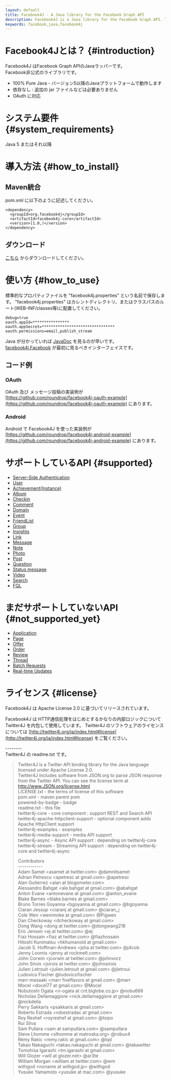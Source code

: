 ```yaml
---
layout: default
title: Facebook4J - A Java library for the Facebook Graph API
description: Facebook4J is a Java library for the Facebook Graph API. This library provides the ease of use like Twitter4J. Facebook4J is an unofficial library.
keywords: facebook,java,facebook4j
---
```

# Facebook4Jとは？ {#introduction}
Facebook4J はFacebook Graph APIのJavaラッパーです。  
Facebook非公式のライブラリです。  

* 100% Pure Java - バージョン5以降のJavaプラットフォームで動作します
* 依存なし : 追加の jar ファイルなどは必要ありません
* OAuth に対応

# システム要件 {#system_requirements}
Java 5 またはそれ以降

# 導入方法 {#how_to_install}

## Maven統合
pom.xml に以下のように記述してください。

    <dependency>
      <groupId>org.facebook4j</groupId>
      <artifactId>facebook4j-core</artifactId>
      <version>[1.0,)</version>
    </dependency>

## ダウンロード
[こちら](http://facebook4j.org/download/facebook4j-core-1.1.0.jar) からダウンロードしてください。 

# 使い方 {#how_to_use}
標準的なプロパティファイルを "facebook4j.properties" という名前で保存します。 "facebook4j.properties" はカレントディレクトリ、またはクラスパスのルート(WEB-INF/classes等)に配置してください。

    debug=true
    oauth.appId=****************
    oauth.appSecret=********************************
    oauth.permissions=email,publish_stream

Java が分かっていれば [JavaDoc](http://facebook4j.org/en/javadoc/index.html "JavaDoc") を見るのが早いです。  
[facebook4j.Facebook](http://facebook4j.org/en/javadoc/facebook4j/Facebook.html "facebook4j.Facebook") が最初に見るべきインターフェイスです。

## コード例

### OAuth

OAuth 及び メッセージ投稿の実装例が [https://github.com/roundrop/facebook4j-oauth-example](https://github.com/roundrop/facebook4j-oauth-example) にあります。

### Android

Android で Facebook4J を使った実装例が [https://github.com/roundrop/facebook4j-android-example](https://github.com/roundrop/facebook4j-android-example) にあります。

# サポートしているAPI {#supported}
* [Server-Side Authentication](https://developers.facebook.com/docs/authentication/server-side/ "Server-Side Authentication")
* [User](https://developers.facebook.com/docs/reference/api/user/ "User")
* [Achievement(Instance)](https://developers.facebook.com/docs/reference/api/achievement/ "Achievement(Instance)")
* [Album](https://developers.facebook.com/docs/reference/api/album/ "Album")
* [Checkin](https://developers.facebook.com/docs/reference/api/checkin/ "Checkin")
* [Comment](https://developers.facebook.com/docs/reference/api/Comment/ "Comment")
* [Domain](https://developers.facebook.com/docs/reference/api/domain/ "Domain")
* [Event](https://developers.facebook.com/docs/reference/api/event/ "Event")
* [FriendList](https://developers.facebook.com/docs/reference/api/FriendList/ "FriendList")
* [Group](https://developers.facebook.com/docs/reference/api/group/ "Group")
* [Insights](https://developers.facebook.com/docs/reference/api/insights/ "Insights")
* [Link](https://developers.facebook.com/docs/reference/api/link/ "Link")
* [Message](https://developers.facebook.com/docs/reference/api/message/ "Message")
* [Note](https://developers.facebook.com/docs/reference/api/note/ "Note")
* [Photo](https://developers.facebook.com/docs/reference/api/photo/ "Photo")
* [Post](https://developers.facebook.com/docs/reference/api/post/ "Post")
* [Question](https://developers.facebook.com/docs/reference/api/question/ "Question")
* [Status message](https://developers.facebook.com/docs/reference/api/status/ "Status message")
* [Video](https://developers.facebook.com/docs/reference/api/video/ "Video")
* [Search](https://developers.facebook.com/docs/reference/api/#searching)
* [FQL](https://developers.facebook.com/docs/reference/fql/)

# まだサポートしていないAPI {#not_supported_yet}
* [Application](https://developers.facebook.com/docs/reference/api/application/ "Application")
* [Page](https://developers.facebook.com/docs/reference/api/page/ "Page")
* [Offer](https://developers.facebook.com/docs/reference/api/offer/ "Offer")
* [Order ](https://developers.facebook.com/docs/reference/api/order/ "Order ")
* [Review](https://developers.facebook.com/docs/reference/api/Review/ "Review")
* [Thread](https://developers.facebook.com/docs/reference/api/thread/ "Thread")
* [Batch Requests](https://developers.facebook.com/docs/reference/api/batch/ "Batch Requests")
* [Real-time Updates](https://developers.facebook.com/docs/reference/api/realtime/ "Real-time Updates")

# ライセンス {#license}
Facebook4J は Apache License 2.0 に基づいてリリースされています。

Facebook4J は HTTP通信処理をはじめとするかなりの内部ロジックについて Twitter4J を内包して使用しています。 Twitter4J のソフトウェアのライセンスについては [http://twitter4j.org/ja/index.html#license](http://twitter4j.org/ja/index.html#license) をご覧ください。

\--------  
Twitter4J の readme.txt です。

>  Twitter4J is a Twitter API binding library for the Java language licensed under Apache License 2.0.  
>  Twitter4J includes software from JSON.org to parse JSON response from the Twitter API. You can see the license term at http://www.JSON.org/license.html  
> LICENSE.txt - the terms of license of this software  
> pom.xml - maven parent pom  
> powered-by-badge - badge  
> readme.txt - this file  
> twitter4j-core - core component : support REST and Search API  
> twitter4j-apache-httpclient-support - optional component adds Apache HttpClient support  
> twitter4j-examples - examples  
> twitter4j-media-support - media API support  
> twitter4j-async - Async API support : depending on twitter4j-core  
> twitter4j-stream - Streaming API support : depending on twitter4j-core and twitter4j-async  
> 
> Contributors  
> \------------  
> Adam Samet &lt;asamet at twitter.com&gt; @damnitsamet  
> Adrian Petrescu &lt;apetresc at gmail.com&gt; @apetresc  
> Alan Gutierrez &lt;alan at blogometer.com&gt;  
> Alessandro Bahgat &lt;ale.bahgat at gmail.com&gt; @abahgat  
> Anton Evane &lt;antonevane at gmail.com&gt; @anton_evane  
> Blake Barnes &lt;blake.barnes at gmail.com&gt;  
> Bruno Torres Goyanna &lt;bgoyanna at gmail.com&gt; @bgoyanna  
> Ciaran Jessup &lt;ciaranj at gmail.com&gt; @ciaran_j  
> Cole Wen &lt;wennnnke at gmail.com&gt; @Pigwen  
> Dan Checkoway &lt;dcheckoway at gmail.com&gt;  
> Dong Wang &lt;dong at twitter.com&gt; @dongwang218  
> Eric Jensen &lt;ej at twitter.com&gt; @ej  
> Fiaz Hossain &lt;fiaz at twitter.com&gt; @fiazhossain  
> Hitoshi Kunimatsu &lt;hkhumanoid at gmail.com&gt;  
> Jacob S. Hoffman-Andrews &lt;jsha at twitter.com&gt; @j4cob  
> Jenny Loomis &lt;jenny at rockmelt.com&gt;  
> John Corwin &lt;jcorwin at twitter.com&gt; @johnxorz  
> John Sirois &lt;jsirois at twitter.com&gt; @johnsirois  
> Julien Letrouit &lt;julien.letrouit at gmail.com&gt; @jletroui  
> Ludovico Fischer @ludovicofischer  
> marr-masaaki &lt;marr fiveflavors at gmail.com&gt; @marr  
> Mocel &lt;docel77 at gmail.com&gt; @Mocel  
> Nobutoshi Ogata &lt;n-ogata at cnt.biglobe.co.jp&gt; @nobu666  
> Nicholas Dellamaggiore &lt;nick.dellamaggiore at gmail.com&gt; @nickdella  
> Perry Sakkaris &lt;psakkaris at gmail.com&gt;  
> Roberto Estrada &lt;robestradac at gmail.com&gt;  
> Roy Reshef &lt;royreshef at gmail.com&gt; @tsipo  
> Rui Silva  
> Sam Pullara &lt;sam at sampullara.com&gt; @sampullara  
> Steve Lhomme &lt;slhomme at matroska.org&gt; @robux4  
> Rémy Rakic &lt;remy.rakic at gmail.com&gt; @lqd  
> Takao Nakaguchi &lt;takao.nakaguchi at gmail.com&gt; @takawitter  
> Tomohisa Igarashi &lt;tm.igarashi at gmail.com&gt;  
> Will Glozer &lt;will at glozer.net&gt; @ar3te  
> William Morgan &lt;william at twitter.com&gt; @wm  
> withgod &lt;noname at withgod.jp&gt; @withgod  
> Yusuke Yamamoto &lt;yusuke at mac.com&gt; @yusuke
